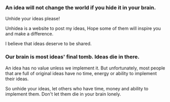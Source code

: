 ### An idea will not change the world if you hide it in your brain. 

Unhide your ideas please!

Unhidea is a website to post my ideas, Hope some of them will inspire you and make a difference.


I believe that ideas deserve to be shared.

### Our brain is  most ideas' final tomb. Ideas die in there.

An idea has no value unless we implement it.
But unfortunately, most people that are full of original ideas have no time, energy or ability to implement their ideas.

So unhide your ideas, let others who have time, money and ability to implement them. Don't let them die in your brain lonely.
